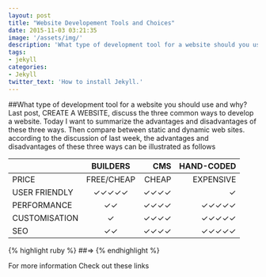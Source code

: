 ```yaml
---
layout: post
title: "Website Developement Tools and Choices"
date: 2015-11-03 03:21:35
image: '/assets/img/'
description: 'What type of development tool for a website should you use and why?'
tags:
- jekyll
categories:
- Jekyll 
twitter_text: 'How to install Jekyll.'
---
```

##What type of development tool for a website you should use and why?  
Last post, CREATE A WEBSITE, discuss the three common ways to develop a website. Today I want to summarize the advantages and disadvantages of these three ways. Then compare between static and dynamic web sites.  
according to the discussion of last week, the advantages and disadvantages of these three ways can be illustrated as follows    

|               | BUILDERS      | CMS   | HAND-CODED   |
| ------------- |:-------------:| -----:| ------------:|
| PRICE         | FREE/CHEAP    | CHEAP | EXPENSIVE	   |
| USER FRIENDLY | ✓✓✓✓✓         |  ✓✓✓✓ |  ✓    	   | 
| PERFORMANCE   | ✓✓            |  ✓✓✓✓ |  ✓✓✓✓✓  	   |
| CUSTOMISATION | ✓             |  ✓✓✓✓ |  ✓✓✓✓✓  	   |
| SEO           | ✓✓            |  ✓✓✓✓ |  ✓✓✓✓✓       |
  
{% highlight ruby %}
##=> 
{% endhighlight %}




For more information Check out these links 



[jekyll-gh]: https://github.com/Web-Development
[jekyll]:    http://jekyllrb.com